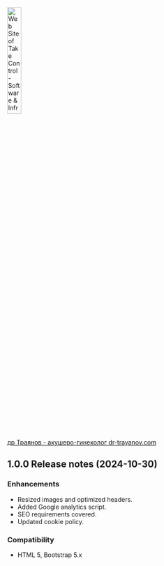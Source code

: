 <img src="https://takecontrolsoft.eu/assets/img/takecontrolsoft-logo-green.png" alt="Web Site of Take Control - Software & Infrastructure" width="25%">

[др Траянов - акушеро-гинеколог dr-trayanov.com](dr-trayanov.com)

## 1.0.0 Release notes (2024-10-30)
### Enhancements
* Resized images and optimized headers.
* Added Google analytics script.
* SEO requirements covered.
* Updated cookie policy.

### Compatibility
* HTML 5, Bootstrap 5.x